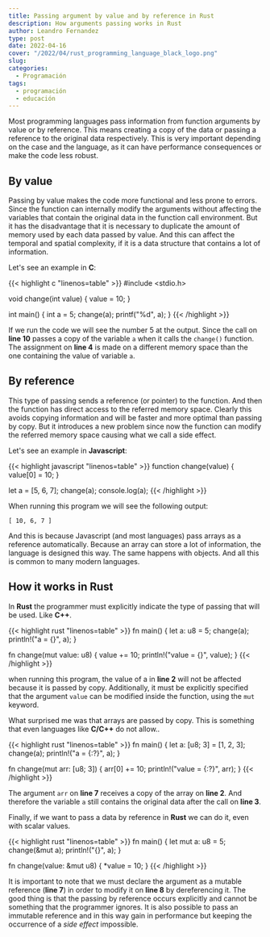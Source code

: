 ```yaml
---
title: Passing argument by value and by reference in Rust
description: How arguments passing works in Rust
author: Leandro Fernandez
type: post
date: 2022-04-16
cover: "/2022/04/rust_programming_language_black_logo.png"
slug: 
categories:
  - Programación
tags:
  - programación
  - educación
---
```


Most programming languages pass information from function arguments by value or by reference. This means creating a copy of the data or passing a reference to the original data respectively. This is very important depending on the case and the language, as it can have performance consequences or make the code less robust.

## By value

Passing by value makes the code more functional and less prone to errors. Since the function can internally modify the arguments without affecting the variables that contain the original data in the function call environment. But it has the disadvantage that it is necessary to duplicate the amount of memory used by each data passed by value. And this can affect the temporal and spatial complexity, if it is a data structure that contains a lot of information.

Let's see an example in **C**:

{{< highlight c "linenos=table" >}}
#include <stdio.h>

void change(int value) {
  value = 10;
}

int main()
{
  int a = 5;
  change(a);
  printf("%d", a);
}
{{< /highlight >}}

If we run the code we will see the number 5 at the output. Since the call on **line 10** passes a copy of the variable `a` when it calls the `change()` function. The assignment on **line 4** is made on a different memory space than the one containing the value of variable `a`.

## By reference

This type of passing sends a reference (or pointer) to the function. And then the function has direct access to the referred memory space. Clearly this avoids copying information and will be faster and more optimal than passing by copy. But it introduces a new problem since now the function can modify the referred memory space causing what we call a side effect.

Let's see an example in **Javascript**:

{{< highlight javascript "linenos=table" >}}
function change(value) {
  value[0] = 10;
}

let a = [5, 6, 7];
change(a);
console.log(a);
{{< /highlight >}}

When running this program we will see the following output:

```
[ 10, 6, 7 ]
```
And this is because Javascript (and most languages) pass arrays as a reference automatically. Because an array can store a lot of information, the language is designed this way. The same happens with objects. And all this is common to many modern languages.

## How it works in Rust

In **Rust** the programmer must explicitly indicate the type of passing that will be used. Like **C++**.

{{< highlight rust "linenos=table" >}}
fn main() {
    let a: u8 = 5;
    change(a);
    println!("a = {}", a);
}

fn change(mut value: u8) {
    value += 10;
    println!("value = {}", value);
}
{{< /highlight >}}

when running this program, the value of a in **line 2** will not be affected because it is passed by copy. Additionally, it must be explicitly specified that the argument `value` can be modified inside the function, using the `mut` keyword.

What surprised me was that arrays are passed by copy. This is something that even languages like **C/C++** do not allow..

{{< highlight rust "linenos=table" >}}
fn main() {
    let a: [u8; 3] = [1, 2, 3];
    change(a);
    println!("a = {:?}", a);
}

fn change(mut arr: [u8; 3]) {
    arr[0] += 10;
    println!("value = {:?}", arr);
}
{{< /highlight >}}

The argument `arr` on **line 7** receives a copy of the array on **line 2**. And therefore the variable `a` still contains the original data after the call on **line 3**.

Finally, if we want to pass a data by reference in **Rust** we can do it, even with scalar values.

{{< highlight rust "linenos=table" >}}
fn main() {
    let mut a: u8 = 5;
    change(&mut a);
    println!("{}", a);
}

fn change(value: &mut u8) {
    *value = 10;
}
{{< /highlight >}}

It is important to note that we must declare the argument as a mutable reference (**line 7**) in order to modify it on **line 8** by dereferencing it. The good thing is that the passing by reference occurs explicitly and cannot be something that the programmer ignores. It is also possible to pass an immutable reference and in this way gain in performance but keeping the occurrence of a _side effect_ impossible.
